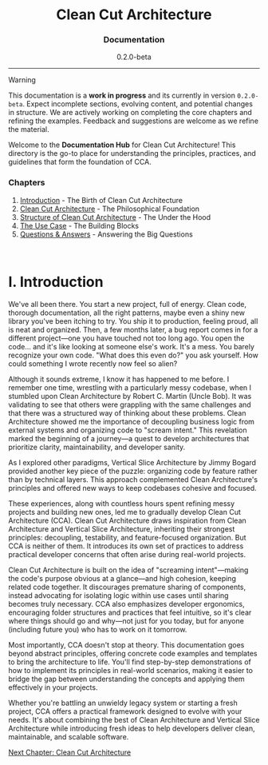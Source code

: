 <h1 align="center">Clean Cut Architecture</h1>
<h3 align="center">Documentation</h3>
<p align="center">0.2.0-beta</p>

---

> [!WARNING]
> This documentation is a **work in progress** and its currently in version `0.2.0-beta`. Expect incomplete sections, evolving content, and potential changes in structure. We are actively working on completing the core chapters and refining the examples. Feedback and suggestions are welcome as we refine the material.

Welcome to the **Documentation Hub** for Clean Cut Architecture! This directory is the go-to place for understanding the principles, practices, and guidelines that form the foundation of CCA.

### Chapters

1. [Introduction](#i-introduction) - The Birth of Clean Cut Architecture
2. [Clean Cut Architecture](2-clean-cut-architecture/README.md) - The Philosophical Foundation
3. [Structure of Clean Cut Architecture](3-structure-of-cca/README.md) - The Under the Hood
4. [The Use Case](4-the-use-case/README.md) - The Building Blocks
5. [Questions & Answers](5-questions-and-answers/README.md) - Answering the Big Questions

<br/>

# I. Introduction

We've all been there. You start a new project, full of energy. Clean code, thorough documentation, all the right patterns, maybe even a shiny new library you've been itching to try. You ship it to production, feeling proud, all is neat and organized. Then, a few months later, a bug report comes in for a different project—one you have touched not too long ago. You open the code… and it's like looking at someone else's work. It's a mess. You barely recognize your own code. "What does this even do?" you ask yourself. How could something I wrote recently now feel so alien?

Although it sounds extreme, I know it has happened to me before. I remember one time, wrestling with a particularly messy codebase, when I stumbled upon Clean Architecture by Robert C. Martin (Uncle Bob). It was validating to see that others were grappling with the same challenges and that there was a structured way of thinking about these problems. Clean Architecture showed me the importance of decoupling business logic from external systems and organizing code to "scream intent." This revelation marked the beginning of a journey—a quest to develop architectures that prioritize clarity, maintainability, and developer sanity.

As I explored other paradigms, Vertical Slice Architecture by Jimmy Bogard provided another key piece of the puzzle: organizing code by feature rather than by technical layers. This approach complemented Clean Architecture's principles and offered new ways to keep codebases cohesive and focused.

These experiences, along with countless hours spent refining messy projects and building new ones, led me to gradually develop Clean Cut Architecture (CCA). Clean Cut Architecture draws inspiration from Clean Architecture and Vertical Slice Architecture, inheriting their strongest principles: decoupling, testability, and feature-focused organization. But CCA is neither of them. It introduces its own set of practices to address practical developer concerns that often arise during real-world projects.

Clean Cut Architecture is built on the idea of "screaming intent"—making the code's purpose obvious at a glance—and high cohesion, keeping related code together. It discourages premature sharing of components, instead advocating for isolating logic within use cases until sharing becomes truly necessary. CCA also emphasizes developer ergonomics, encouraging folder structures and practices that feel intuitive, so it's clear where things should go and why—not just for you today, but for anyone (including future you) who has to work on it tomorrow.

Most importantly, CCA doesn't stop at theory. This documentation goes beyond abstract principles, offering concrete code examples and templates to bring the architecture to life. You'll find step-by-step demonstrations of how to implement its principles in real-world scenarios, making it easier to bridge the gap between understanding the concepts and applying them effectively in your projects.

Whether you're battling an unwieldy legacy system or starting a fresh project, CCA offers a practical framework designed to evolve with your needs. It's about combining the best of Clean Architecture and Vertical Slice Architecture while introducing fresh ideas to help developers deliver clean, maintainable, and scalable software.

[Next Chapter: Clean Cut Architecture](./2-clean-cut-architecture/README.md)
